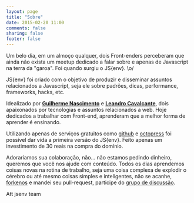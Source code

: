 ```yaml
---
layout: page
title: "Sobre"
date: 2015-02-20 11:00
comments: false
sharing: false
footer: false
---
```


Um belo dia, em um almoço qualquer, dois Front-enders perceberam que ainda não exista um meetup dedicado a falar sobre e apenas de Javascript na terra da "garoa". Foi quando surgiu o JS{env}. \o/

JS{env} foi criado com o objetivo de produzir e disseminar assuntos relacionados a Javascript, seja ele sobre padrões, dicas, performance, frameworks, hacks, etc.

Idealizado por **[Guilherme Nascimento](https://twitter.com/ogmoura)** e **[Leandro Cavalcante](https://twitter.com/Lezado)**, dois apaixonados por tecnologias e assuntos relacionados a web. Hoje dedicados a trabalhar com Front-end, aprenderam que a melhor forma de aprender é ensinando.

Utilizando apenas de serviços gratuitos como [github](https://pages.github.com/) e [octopress](http://octopress.org/) foi possível dar vida a primeira versão do JS{env}. Feito apenas um investimento de 30 reais na compra do domínio.

Adoraríamos sua colaboração, não… não estamos pedindo dinheiro, queremos que você nos ajude com conteúdo. Todos os dias aprendemos coisas novas na rotina de trabalho, seja uma coisa complexa de explodir o cérebro ou até mesmo coisas simples e inteligentes, não se acanhe, [forkenos](https://github.com/gmoura/jsenv) e mandei seu pull-request, participe do [grupo de discussão](https://groups.google.com/forum/?hl=pt-BR#!forum/jsenv).

Att jsenv team
